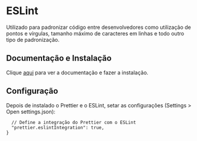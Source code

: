 # ESLint

Utilizado para padronizar código entre desenvolvedores como utilização de pontos e vírgulas, tamanho máximo de caracteres em linhas e todo outro tipo de padronização.

## Documentação e Instalação

Clique [aqui](https://marketplace.visualstudio.com/items?itemName=dbaeumer.vscode-eslint) para ver a documentação e fazer a instalação.

## Configuração

Depois de instalado o Prettier e o ESLint, setar as configurações (Settings > Open settings.json):

```
  // Define a integração do Prettier com o ESLint
  "prettier.eslintIntegration": true,
}
```
